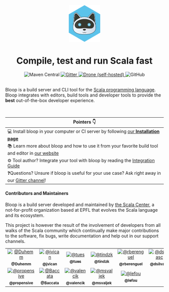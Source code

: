 <div align="center">

<img src="website/static/img/impure-logo-bloop.png" alt="logo" width="20%">

# Compile, test and run Scala fast

<img alt="Maven Central" src="https://img.shields.io/maven-central/v/ch.epfl.scala/bloop-frontend_2.12.svg?color=green&logo=maven&style=flat-square">
<a href="https://gitter.im/scalacenter/bloop">
<img alt="Gitter" src="https://img.shields.io/gitter/room/scalacenter/bloop.svg?color=red&logo=gitter&style=flat-square" />
</a>
<a href="https://ci.scala-lang.org/scalacenter/bloop">
<img alt="Drone (self-hosted)" src="https://img.shields.io/drone/build/scalacenter/bloop.svg?logo=drone&server=https%3A%2F%2Fci.scala-lang.org&style=flat-square" />
</a>
<img alt="GitHub" src="https://img.shields.io/github/license/scalacenter/bloop.svg?color=blue&style=flat-square" />

<div align="left">
<br>
  
Bloop is a build server and CLI tool for the [Scala programming
language](https://scala-lang.org). Bloop integrates with editors, build tools
and developer tools to provide the **best** out-of-the-box developer
experience.

<br>

| Pointers 👇 |
| -------- |
| 💻 Install bloop in your computer or CI server by following [our **Installation page**](https://github.com/scalacenter/bloop) |
| 📚 Learn more about bloop and how to use it from your favorite build tool and editor in <a href="https://scalacenter.github.io/bloop">our website</a> |
| ⚙️ Tool author? Integrate your tool with bloop by reading the [Integration Guide](https://scalacenter.github.io/bloop/docs/integration) |
| ❓Questions? Unsure if bloop is useful for your use case? Ask right away in our [Gitter channel](https://gitter.im/scalacenter/bloop)! |

#### Contributors and Maintainers

Bloop is a build server developed and maintained by [the Scala
Center](https://scala.epfl.ch), a not-for-profit organization based at EPFL
that evolves the Scala language and its ecosystem.

This project is however the result of the involvement of developers from all
walks of the Scala community which continually make major contributions to
the software, fix bugs, write documentation and help out in our support
channels.

<!-- ALL-CONTRIBUTORS-LIST:START - Do not remove or modify this section -->
<!-- prettier-ignore -->
<table><tr><td align="center"><a href="https://github.com/Duhemm"><img src="https://avatars0.githubusercontent.com/u/1765926?v=4" width="50px;" alt="@Duhemm"/><br /><sub><b>@Duhemm</b></sub></a><br /></td><td align="center"><a href="http://jvican.github.com"><img src="https://avatars0.githubusercontent.com/u/2462974?v=4" width="50px;" alt="@jvican"/><br /><sub><b>@jvican</b></sub></a><br /></td><td align="center"><a href="https://github.com/tues"><img src="https://avatars3.githubusercontent.com/u/1550710?v=4" width="50px;" alt="@tues"/><br /><sub><b>@tues</b></sub></a><br /></td><td align="center"><a href="http://nieradzik.me/"><img src="https://avatars2.githubusercontent.com/u/196819?v=4" width="50px;" alt="@tindzk"/><br /><sub><b>@tindzk</b></sub></a><br /></td><td align="center"><a href="http://www.mostlymaths.net"><img src="https://avatars3.githubusercontent.com/u/2410938?v=4" width="50px;" alt="@rberenguel"/><br /><sub><b>@rberenguel</b></sub></a><br /></td><td align="center"><a href="https://github.com/dsilvasc"><img src="https://avatars3.githubusercontent.com/u/24484414?v=4" width="50px;" alt="@dsilvasc"/><br /><sub><b>@dsilvasc</b></sub></a><br /></td><td align="center"><a href="https://github.com/vigoo"><img src="https://avatars2.githubusercontent.com/u/2292489?v=4" width="50px;" alt="@vigoo"/><br /><sub><b>@vigoo</b></sub></a><br /></td></tr><tr><td align="center"><a href="http://propensive.com/"><img src="https://avatars0.githubusercontent.com/u/1024588?v=4" width="50px;" alt="@propensive"/><br /><sub><b>@propensive</b></sub></a><br /></td><td align="center"><a href="https://github.com/Baccata"><img src="https://avatars2.githubusercontent.com/u/4439335?v=4" width="50px;" alt="@Baccata"/><br /><sub><b>@Baccata</b></sub></a><br /></td><td align="center"><a href="https://github.com/valencik"><img src="https://avatars2.githubusercontent.com/u/5440389?v=4" width="50px;" alt="@valencik"/><br /><sub><b>@valencik</b></sub></a><br /></td><td align="center"><a href="https://github.com/msvaljek"><img src="https://avatars3.githubusercontent.com/u/36041566?v=4" width="50px;" alt="@msvaljek"/><br /><sub><b>@msvaljek</b></sub></a><br /></td><td align="center"><a href="https://twitter.com/TobiasRoeser"><img src="https://avatars1.githubusercontent.com/u/1321393?v=4" width="50px;" alt="@lefou"/><br /><sub><b>@lefou</b></sub></a><br /></td></tr></table>

<!-- ALL-CONTRIBUTORS-LIST:END -->

[gitter]: https://github.com/scalacenter/bloop
[contributing]: https://scalacenter.github.io/bloop/docs/developer-documentation/
[scalacenter]: https://scala.epfl.ch
[coc]: https://www.scala-lang.org/conduct/
